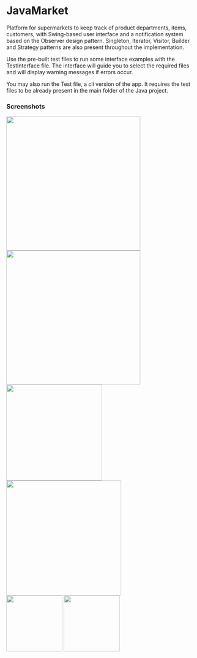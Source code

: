 # JavaMarket
Platform for supermarkets to keep track of product departments, items, customers, with Swing-based user interface and a notification system based on the Observer design pattern. Singleton, Iterator, Visitor, Builder and Strategy patterns are also present throughout the implementation.

Use the pre-built test files to run some interface examples with the TestInterface file. The interface will guide you to select the required files and will display warning messages if errors occur.

You may also run the Test file, a cli version of the app. It requires the test files to be already present in the main folder of the Java project.

### Screenshots
<img src="https://imgur.com/gSMRonB.png" width="350">  <img src="https://imgur.com/EzDXJ2s.png" width="350">
<img src="https://imgur.com/c1ZAj3P.png" width="250">  <img src="https://imgur.com/Z6YS8NF.png" width="300">  
<img src="https://imgur.com/QwdAMqb.png" width="146">  <img src="https://imgur.com/HqQHUCj.png" width="146"> 
